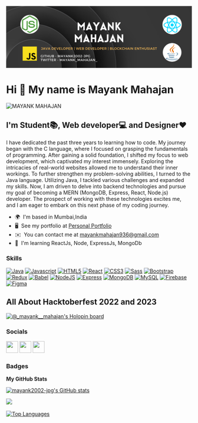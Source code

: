 <img src="https://github.com/mayank2002-jpg/mayank2002-jpg/blob/main/Black%20and%20Orange%20Minimal%20Round%20Geometric%20Shapes%20New%20eBook%20Twitter%20Header.png?raw=true" alt="image" style="max-width: 100%;">

<h1>Hi 👋 My name is Mayank Mahajan</h1>
<p align="left"> <img src="https://komarev.com/ghpvc/?username=mayank2002-jpg&label=Profile%20views&color=0e75b6&style=flat" alt="MAYANK MAHAJAN" /> </p>

I'm Student📚, Web developer💻 and Designer❤
--------------------------------------------

I have dedicated the past three years to learning how to code. My journey began with the C language, where I focused on grasping the fundamentals of programming. After gaining a solid foundation, I shifted my focus to web development, which captivated my interest immensely. Exploring the intricacies of real-world websites allowed me to understand their inner workings.
To further strengthen my problem-solving abilities, I turned to the Java language. Utilizing Java, I tackled various challenges and expanded my skills. Now, I am driven to delve into backend technologies and pursue my goal of becoming a MERN (MongoDB, Express, React, Node.js) developer. The prospect of working with these technologies excites me, and I am eager to embark on this next phase of my coding journey.

* 🌍  I'm based in Mumbai,India
* 🖥️  See my portfolio at [Personal Portfolio](http://mayankmahajan.netlify.app/)
* ✉️  You can contact me at [mayankmahajan936@gmail.com](mailto:mayankmahajan936@gmail.com)
* 🧠  I'm learning ReactJs, Node, ExpressJs, MongoDb

### Skills

<p align="left">
<a href="https://www.oracle.com/java/" target="_blank" rel="noreferrer"><img src="https://raw.githubusercontent.com/danielcranney/readme-generator/main/public/icons/skills/java-colored.svg" width="36" height="36" alt="Java" /></a>
<a href="https://developer.mozilla.org/en-US/docs/Web/JavaScript" target="_blank" rel="noreferrer"><img src="https://raw.githubusercontent.com/danielcranney/readme-generator/main/public/icons/skills/javascript-colored.svg" width="36" height="36" alt="Javascript" /></a>
<a href="https://developer.mozilla.org/en-US/docs/Glossary/HTML5" target="_blank" rel="noreferrer"><img src="https://raw.githubusercontent.com/danielcranney/readme-generator/main/public/icons/skills/html5-colored.svg" width="36" height="36" alt="HTML5" /></a>
<a href="https://reactjs.org/" target="_blank" rel="noreferrer"><img src="https://raw.githubusercontent.com/danielcranney/readme-generator/main/public/icons/skills/react-colored.svg" width="36" height="36" alt="React" /></a>
<a href="https://www.w3.org/TR/CSS/#css" target="_blank" rel="noreferrer"><img src="https://raw.githubusercontent.com/danielcranney/readme-generator/main/public/icons/skills/css3-colored.svg" width="36" height="36" alt="CSS3" /></a>
<a href="https://sass-lang.com/" target="_blank" rel="noreferrer"><img src="https://raw.githubusercontent.com/danielcranney/readme-generator/main/public/icons/skills/sass-colored.svg" width="36" height="36" alt="Sass" /></a>
<a href="https://getbootstrap.com/" target="_blank" rel="noreferrer"><img src="https://raw.githubusercontent.com/danielcranney/readme-generator/main/public/icons/skills/bootstrap-colored.svg" width="36" height="36" alt="Bootstrap" /></a>
<a href="https://redux.js.org/" target="_blank" rel="noreferrer"><img src="https://raw.githubusercontent.com/danielcranney/readme-generator/main/public/icons/skills/redux-colored.svg" width="36" height="36" alt="Redux" /></a>
<a href="https://babeljs.io/" target="_blank" rel="noreferrer"><img src="https://raw.githubusercontent.com/danielcranney/readme-generator/main/public/icons/skills/babel-colored.svg" width="36" height="36" alt="Babel" /></a>
<a href="https://nodejs.org/en/" target="_blank" rel="noreferrer"><img src="https://raw.githubusercontent.com/danielcranney/readme-generator/main/public/icons/skills/nodejs-colored.svg" width="36" height="36" alt="NodeJS" /></a>
<a href="https://expressjs.com/" target="_blank" rel="noreferrer"><img src="https://raw.githubusercontent.com/danielcranney/readme-generator/main/public/icons/skills/express-colored.svg" width="36" height="36" alt="Express" /></a>
<a href="https://www.mongodb.com/" target="_blank" rel="noreferrer"><img src="https://raw.githubusercontent.com/danielcranney/readme-generator/main/public/icons/skills/mongodb-colored.svg" width="36" height="36" alt="MongoDB" /></a>
<a href="https://www.mysql.com/" target="_blank" rel="noreferrer"><img src="https://raw.githubusercontent.com/danielcranney/readme-generator/main/public/icons/skills/mysql-colored.svg" width="36" height="36" alt="MySQL" /></a>
<a href="https://firebase.google.com/" target="_blank" rel="noreferrer"><img src="https://raw.githubusercontent.com/danielcranney/readme-generator/main/public/icons/skills/firebase-colored.svg" width="36" height="36" alt="Firebase" /></a>
<a href="https://www.figma.com/" target="_blank" rel="noreferrer"><img src="https://raw.githubusercontent.com/danielcranney/readme-generator/main/public/icons/skills/figma-colored.svg" width="36" height="36" alt="Figma" /></a>
</p>

<h2>All About Hacktoberfest 2022 and 2023</h2>

[![@_mayank__mahajan's Holopin board](https://holopin.me/_mayank__mahajan)](https://holopin.io/@_mayank__mahajan)

### Socials

<p align="left"> <a href="https://www.github.com/mayank2002-jpg" target="_blank" rel="noreferrer"><img src="https://raw.githubusercontent.com/danielcranney/readme-generator/main/public/icons/socials/github.svg" width="32" height="32" /></a> <a href="https://www.linkedin.com/in/mayank-mahajan-7b9885200/" target="_blank" rel="noreferrer"><img src="https://raw.githubusercontent.com/danielcranney/readme-generator/main/public/icons/socials/linkedin.svg" width="32" height="32" /></a> <a href="https://www.twitter.com/mayank_mahajan_" target="_blank" rel="noreferrer"><img src="https://raw.githubusercontent.com/danielcranney/readme-generator/main/public/icons/socials/twitter.svg" width="32" height="32" /></a></p>

### Badges

<b>My GitHub Stats</b>

<a href="http://www.github.com/mayank2002-jpg"><img src="https://github-readme-stats.vercel.app/api?username=mayank2002-jpg&show_icons=true&hide=&count_private=true&title_color=0891b2&text_color=ffffff&icon_color=0891b2&bg_color=1c1917&hide_border=true&show_icons=true" alt="mayank2002-jpg's GitHub stats" /></a>

<a href="http://www.github.com/mayank2002-jpg"><img src="https://github-readme-streak-stats.herokuapp.com/?user=mayank2002-jpg&stroke=ffffff&background=1c1917&ring=0891b2&fire=0891b2&currStreakNum=ffffff&currStreakLabel=0891b2&sideNums=ffffff&sideLabels=ffffff&dates=ffffff&hide_border=true" /></a>

<a href="https://github.com/mayank2002-jpg" align="left"><img src="https://github-readme-stats.vercel.app/api/top-langs/?username=mayank2002-jpg&langs_count=10&title_color=0891b2&text_color=ffffff&icon_color=0891b2&bg_color=1c1917&hide_border=true&locale=en&custom_title=Top%20%Languages" alt="Top Languages" /></a>
